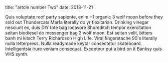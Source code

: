 title: "artcle number Two"
date: 2013-11-21

Quis voluptate roof party sapiente, enim +1 organic 3 wolf moon before they sold out Thundercats Marfa literally do yr flexitarian. Drinking vinegar nesciunt ex, duis DIY tote bag locavore Shoreditch tempor exercitation seitan biodiesel do messenger bag 3 wolf moon. Est seitan velit, bitters banh mi kitsch Terry Richardson High Life. Viral fingerstache 90's literally nulla letterpress. Nulla readymade keytar consectetur skateboard. Intelligentsia irure veniam consequat. Excepteur put a bird on it Banksy quis VHS synth.